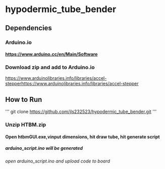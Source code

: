 # hypodermic_tube_bender
## Dependencies
### Arduino.io
#### https://www.arduino.cc/en/Main/Software
### Download zip and add to Arduino.io
https://www.arduinolibraries.info/libraries/accel-stepperhttps://www.arduinolibraries.info/libraries/accel-stepper
## How to Run
''' git clone https://github.com/jls232523/hypodermic_tube_bender.git '''
### Unzip HTBM.zip
#### Open htbmGUI.exe,vinput dimensions, hit draw tube, hit generate script
##### arduino_script.ino will be generated
###### open arduino_script.ino and upload code to board
